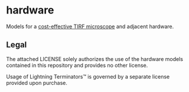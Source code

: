 # hardware

Models for a [cost-effective TIRF microscope](https://454.bio/docs/build/) and adjacent hardware.

## Legal

The attached LICENSE solely authorizes the use of the hardware models contained in this repository and provides no other license.

Usage of Lightning Terminators™️ is governed by a separate license provided upon purchase.
